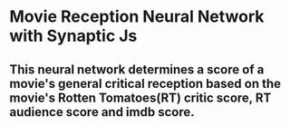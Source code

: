 # Movie Reception Neural Network with Synaptic Js

## This neural network determines a score of a movie's general critical reception based on the movie's Rotten Tomatoes(RT) critic score, RT audience score and imdb score.


 
